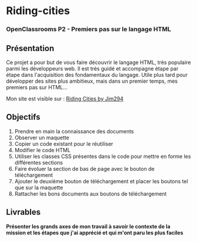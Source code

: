 # Riding-cities
### OpenClassrooms P2 - Premiers pas sur le langage HTML

## Présentation
Ce projet a pour but de vous faire découvrir le langage HTML, très populaire parmi les développeurs web. Il est très guidé et accompagne étape par étape dans l'acquisition des fondamentaux du langage. Utile plus tard pour développer des sites plus ambitieux, mais dans un premier temps, mes premiers pas sur HTML...

Mon site est visible sur : [Riding Cities by Jim294](https://jim294.github.io/Riding-Cities.github.io/)

## Objectifs

1. Prendre en main la connaissance des documents
2. Observer un maquette
3. Copier un code existant pour le réutiliser
4. Modifier le code HTML
5. Utiliser les classes CSS présentes dans le code pour mettre en forme les différentes sections
6. Faire évoluer la section de bas de page avec le bouton de téléchargement
7. Ajouter le deuxiéme bouton de téléchargement et placer les boutons tel que sur la maquette
8. Rattacher les bons documents aux boutons de téléchargement

## Livrables

**Présenter les grands axes de mon travail à savoir le contexte de la mission et les étapes que j'ai apprécié et qui m'ont paru les plus faciles**
